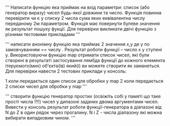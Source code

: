 '''
  Написати функцію яка приймає на вхід параметри: список (або генератор виразу)
  чисел будь-якої довжини та число.
  Функція повинна перевірити чи є у списку 2 числа сума яких
  еквівалентна числу переданому 2м параметром. Функція має повернути
  булеве значення як результат пошуку фукції.
  Для перевірки викликати двічі функцію з різними тестовими прикладами
'''

'''
  написати анонімну функцію яка приймає 2 значення x,y де y по
  замовчуванням == числу . Результат роботи функції – число x у ступені y.
  Використовуючи функцію map отримати список чисел, які були створені в
  результаті
  застосування лямбда функції до кожного елемента ітеруємого(мих) об'єкта(ів)
  який(і) ви можете створити як заманеться.
  Для перевірки навести 2 тестових приклади у консоль:

   1 коли передається один список для обробки у map
   2 коли передається 2 списки чисел для обробки у map
'''

'''
  створити функцію генератор простих (освіжіть собі у памяті що таке прості 
  числа !!!!) чисел у дипазоні заданих двома аргументами чисел.
  Вивести у консоль результат роботи функції-генератора в діапазоні
  від N до Z в один рядок через прогалину. N і Z - числа діапазону які можна
  вибирати випадковим чином.
'''
